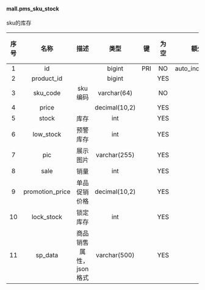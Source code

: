 #### mall.pms_sku_stock 
sku的库存

| 序号 | 名称 | 描述 | 类型 | 键 | 为空 | 额外 | 默认值 |
| :--: | :--: | :--: | :--: | :--: | :--: | :--: | :--: |
| 1 | id |  | bigint | PRI | NO | auto_increment |  |
| 2 | product_id |  | bigint |  | YES |  |  |
| 3 | sku_code | sku编码 | varchar(64) |  | NO |  |  |
| 4 | price |  | decimal(10,2) |  | YES |  |  |
| 5 | stock | 库存 | int |  | YES |  | 0 |
| 6 | low_stock | 预警库存 | int |  | YES |  |  |
| 7 | pic | 展示图片 | varchar(255) |  | YES |  |  |
| 8 | sale | 销量 | int |  | YES |  |  |
| 9 | promotion_price | 单品促销价格 | decimal(10,2) |  | YES |  |  |
| 10 | lock_stock | 锁定库存 | int |  | YES |  | 0 |
| 11 | sp_data | 商品销售属性，json格式 | varchar(500) |  | YES |  |  |
